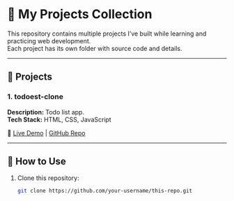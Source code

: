 # 📂 My Projects Collection

This repository contains multiple projects I’ve built while learning and practicing web development.  
Each project has its own folder with source code and details.

---

## 🚀 Projects

### 1. todoest-clone
**Description:** Todo list app.  
**Tech Stack:** HTML, CSS, JavaScript

🔗 [Live Demo](https://your-live-link.com) | [GitHub Repo](https://github.com/your-username/project-name)

---

## 📌 How to Use
1. Clone this repository:
   ```bash
   git clone https://github.com/your-username/this-repo.git

